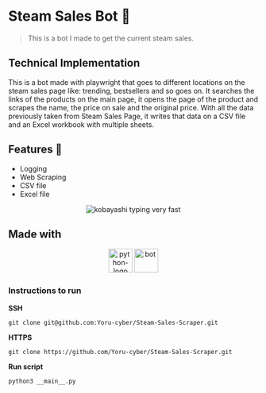 # Steam Sales Bot 🤖
> This is a bot I made to get the current steam sales.

## Technical Implementation
This is a bot made with playwright that goes to different locations on the steam sales page like: trending, bestsellers and so goes on.
It searches the links of the products on the main page, it opens the page of the product and scrapes the name, the price on sale and the original price.
With all the data previously taken from Steam Sales Page, it writes that data on a CSV file and an Excel workbook with multiple sheets.

## Features 📝
- Logging
- Web Scraping
- CSV file
- Excel file


<p align="center">
<img src="https://media1.tenor.com/m/NvTh_ZMUNM4AAAAC/kobayashi-kobayashi-dragon-maid.gif" alt="kobayashi typing very fast">
</p>

## Made with
<p align="center">
<img width="48" height="48" src="https://img.icons8.com/color/48/python.png" alt="python-logo"/>
<img width="48" height="48" src="https://img.icons8.com/color/48/bot " alt="bot"/>
</p>

### Instructions to run
**SSH**
```shell
git clone git@github.com:Yoru-cyber/Steam-Sales-Scraper.git
```
**HTTPS**
```shell
git clone https://github.com/Yoru-cyber/Steam-Sales-Scraper.git
```
**Run script**
```shell
python3 __main__.py
```

